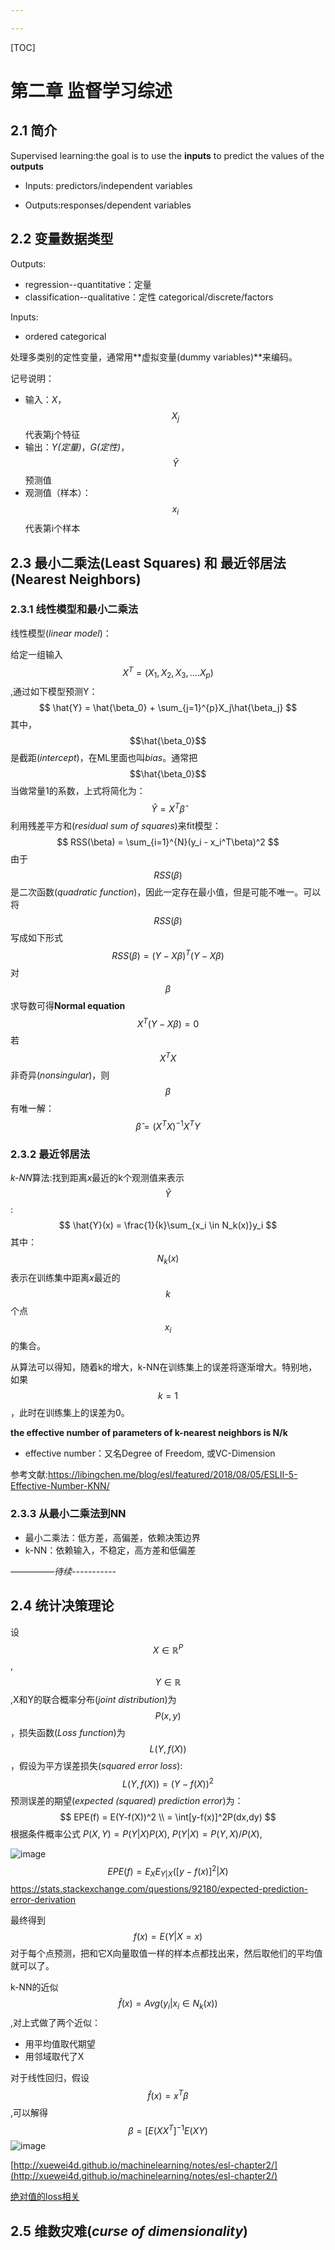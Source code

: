 ```yaml
---

---
```


[TOC]

<!-- toc -->

# 第二章 监督学习综述

## 2.1 简介

Supervised learning:the goal is to use the **inputs** to predict the values of the **outputs**

- Inputs: predictors/independent variables

- Outputs:responses/dependent variables 

##  2.2 变量数据类型

Outputs:

- regression--quantitative：定量
- classification--qualitative：定性 categorical/discrete/factors

Inputs:

- ordered categorical

处理多类别的定性变量，通常用**虚拟变量(dummy variables)**来编码。


记号说明：

- 输入：*X*，$$X_{j}$$代表第j个特征
- 输出：*Y(定量)*，*G(定性)*，$$\hat{Y}$$ 预测值
- 观测值（样本）：$$x_i$$代表第i个样本

## 2.3 最小二乘法(Least Squares) 和 最近邻居法(Nearest Neighbors)

### 2.3.1 线性模型和最小二乘法

线性模型(*linear model*)：

给定一组输入$$X^T = (X_1, X_2, X_3,….X_p)$$,通过如下模型预测Y：
$$
\hat{Y} = \hat{\beta_0} + \sum_{j=1}^{p}X_j\hat{\beta_j}
$$
其中，$$\hat{\beta_0}$$是截距(*intercept*)，在ML里面也叫*bias*。通常把$$\hat{\beta_0}$$当做常量1的系数，上式将简化为：
$$
\hat{Y} = X^{T}\hat{\beta}
$$
利用残差平方和(*residual sum of squares*)来fit模型：
$$
RSS(\beta) = \sum_{i=1}^{N}(y_i - x_i^T\beta)^2
$$
由于$$RSS(\beta)$$是二次函数(*quadratic function*)，因此一定存在最小值，但是可能不唯一。可以将$$RSS(\beta)$$写成如下形式
$$
RSS(\beta) = (Y - X\beta)^T(Y - X\beta)
$$
对$$\beta$$求导数可得**Normal equation**
$$
X^T(Y - X\beta) = 0
$$
若$$X^TX$$非奇异(*nonsingular*)，则$$\beta$$有唯一解：
$$
\hat{\beta} = (X^TX)^{-1}X^TY
$$

### 2.3.2 最近邻居法

*k-NN*算法:找到距离*x*最近的k个观测值来表示$$\hat{Y}$$:
$$
\hat{Y}(x) = \frac{1}{k}\sum_{x_i \in N_k(x)}y_i
$$
其中：$$N_{k}(x)$$表示在训练集中距离$x$最近的$$k$$个点$$x_i$$的集合。

从算法可以得知，随着k的增大，k-NN在训练集上的误差将逐渐增大。特别地，如果$$k = 1$$，此时在训练集上的误差为0。

**the effective number of parameters of k-nearest neighbors is N/k**

- effective number：又名Degree of Freedom, 或VC-Dimension

参考文献:https://libingchen.me/blog/esl/featured/2018/08/05/ESLII-5-Effective-Number-KNN/

### 2.3.3 从最小二乘法到NN

- 最小二乘法：低方差，高偏差，依赖决策边界
- k-NN：依赖输入，不稳定，高方差和低偏差

*—————待续-----------*

## 2.4 统计决策理论

设$$X \in \mathbb{R}^P$$,$$Y \in \mathbb{R}$$,X和Y的联合概率分布(*joint distribution*)为$$P(x,y)$$，损失函数(*Loss function*)为$$L(Y,f(X))$$，假设为平方误差损失(*squared error loss*):
$$
L(Y,f(X)) = (Y-f(X))^2
$$
预测误差的期望(*expected (squared) prediction error*)为：
$$
EPE(f) = E(Y-f(X))^2 \\ 
        = \int[y-f(x)]^2P(dx,dy)
$$
根据条件概率公式 $P(X,Y) = P(Y|X)P(X)$, $P(Y|X) = P(Y,X)/P(X)$,

![image](./images/2.11.png)
$$
EPE(f) = E_XE_{Y|X}([y-f(x)]^2|X)
$$
https://stats.stackexchange.com/questions/92180/expected-prediction-error-derivation

最终得到
$$
f(x) = E(Y|X=x)
$$
对于每个点预测，把和它X向量取值一样的样本点都找出来，然后取他们的平均值就可以了。

k-NN的近似$$\hat{f}(x) = Avg(y_i | x_i \in N_k(x))$$,对上式做了两个近似：

- 用平均值取代期望
- 用邻域取代了X

对于线性回归，假设$$\hat{f}(x) = x^T\beta $$ ,可以解得
$$
\beta = [E(XX^T]^{-1}E(XY)
$$
![image](./images/2.16.jpg)

[http://xuewei4d.github.io/machinelearning/notes/esl-chapter2/](http://xuewei4d.github.io/machinelearning/notes/esl-chapter2/)

[绝对值的loss相关](https://math.stackexchange.com/questions/508412/optimal-solution-for-expected-absolute-loss-function)

## 2.5 维数灾难(*curse of dimensionality*)
